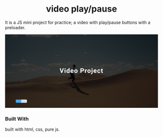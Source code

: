 <h1 align="center">video play/pause</h1>

It is a JS mini project for practice; a video with play/pause buttons with a preloader.

![screenshot](screenshot.png)

### Built With

built with html, css, pure js.
